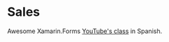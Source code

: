 # Sales
Awesome Xamarin.Forms [YouTube's class](https://www.youtube.com/playlist?list=PLuEZQoW9bRnRnzwx4z1kzoY2Pt2nve6L_) in Spanish.


<!--stackedit_data:
eyJoaXN0b3J5IjpbNTUxODI5MzAsNzE1MjIwMTIzLDYyNjAzMD
U5XX0=
-->